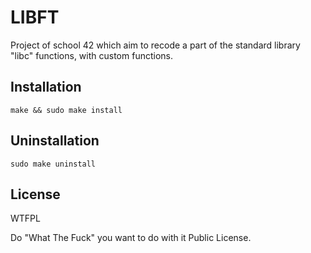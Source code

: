 # LIBFT

Project of school 42 which aim to recode a part of the standard library "libc"
functions, with custom functions.

## Installation

    make && sudo make install

## Uninstallation

    sudo make uninstall

## License

WTFPL

Do "What The Fuck" you want to do with it Public License.

